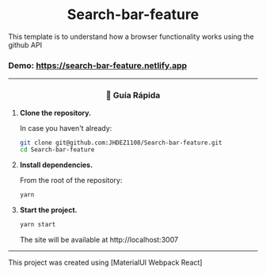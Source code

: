 <h1 align="center">
Search-bar-feature
</h1>
This template is to understand how a browser functionality works 
                      using the github API  
                      
### Demo: https://search-bar-feature.netlify.app
--------

<h3 align="center">
🤖 Guía Rápida
</h3>

1.  **Clone the repository.**

    In case you haven't already: 

    ```sh
    git clone git@github.com:JHDEZ1108/Search-bar-feature.git
    cd Search-bar-feature
    ```
    
2.  **Install dependencies.**

    From the root of the repository:

    ```sh
    yarn
    ```

3.  **Start the project.**

    ```sh
    yarn start
    ```

    The site will be available at http://localhost:3007
    
--------

This project was created using [MaterialUI Webpack React]
